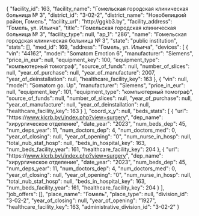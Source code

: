 {
    "facility_id": 163,
    "facility_name": "Гомельская городская клиническая больница № 3",
    "district_id": "3-02-2",
    "district_name": "Новобелицкий район, Гомель",
    "facility_url": "http:\/\/ggkb3.by",
    "facility_address": "Гомель, ул. Ильича",
    "title": "Гомельская городская клиническая больница № 3",
    "facility_type": null,
    "ap_1": "286",
    "name": "Гомельская городская клиническая больница № 3",
    "state": "public institution",
    "stats": [],
    "med_id": 169,
    "address": "Гомель, ул. Ильича",
    "devices": [
        {
            "vin": "44162",
            "model": "Somatom Emotion 6",
            "manufacturer": "Siemens",
            "price_in_eur": null,
            "equipment_key": 100,
            "equipment_type": "компьютерный томограф",
            "source_of_funds": null,
            "number_of_slices": null,
            "year_of_purchase": null,
            "year_of_manufacture": 2007,
            "year_of_deinstallation": null,
            "healthcare_facility_key": 163
        },
        {
            "vin": null,
            "model": "Somatom go. Up",
            "manufacturer": "Siemens",
            "price_in_eur": null,
            "equipment_key": 101,
            "equipment_type": "компьютерный томограф",
            "source_of_funds": null,
            "number_of_slices": null,
            "year_of_purchase": null,
            "year_of_manufacture": null,
            "year_of_deinstallation": null,
            "healthcare_facility_key": 163
        }
    ],
    "coord_x_y": null,
    "beds_stats": [
        {
            "url": "https:\/\/www.klcrb.by\/index.php?view=surgery",
            "dep_name": "хирургическое отделение",
            "date_year": "2023",
            "num_beds_dep": 45,
            "num_deps_year": 11,
            "num_doctors_dep": 4,
            "num_doctors_med": 0,
            "year_of_closing": null,
            "year_of_opening": "0",
            "num_nurse_in_hosp": null,
            "total_nub_staf_hosp": null,
            "beds_in_hospital_key": 163,
            "num_beds_facility_year": 161,
            "healthcare_facility_key": 204
        },
        {
            "url": "https:\/\/www.klcrb.by\/index.php?view=surgery",
            "dep_name": "хирургическое отделение",
            "date_year": "2023",
            "num_beds_dep": 45,
            "num_deps_year": 11,
            "num_doctors_dep": 4,
            "num_doctors_med": 0,
            "year_of_closing": null,
            "year_of_opening": "0",
            "num_nurse_in_hosp": null,
            "total_nub_staf_hosp": null,
            "beds_in_hospital_key": 163,
            "num_beds_facility_year": 161,
            "healthcare_facility_key": 204
        }
    ],
    "job_offers": [],
    "place_name": "Гомель",
    "place_type": null,
    "division_id": "3-02-2",
    "year_of_closing": null,
    "year_of_opening": "1927",
    "healthcare_facility_key": 163,
    "administrative_division_id": "3-02-2"
}
